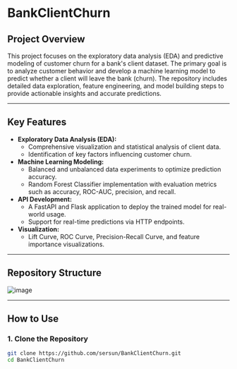 # BankClientChurn

## Project Overview
This project focuses on the exploratory data analysis (EDA) and predictive modeling of customer churn for a bank's client dataset. The primary goal is to analyze customer behavior and develop a machine learning model to predict whether a client will leave the bank (churn). The repository includes detailed data exploration, feature engineering, and model building steps to provide actionable insights and accurate predictions.

---

## Key Features
- **Exploratory Data Analysis (EDA):**
  - Comprehensive visualization and statistical analysis of client data.
  - Identification of key factors influencing customer churn.
- **Machine Learning Modeling:**
  - Balanced and unbalanced data experiments to optimize prediction accuracy.
  - Random Forest Classifier implementation with evaluation metrics such as accuracy, ROC-AUC, precision, and recall.
- **API Development:**
  - A FastAPI and Flask application to deploy the trained model for real-world usage.
  - Support for real-time predictions via HTTP endpoints.
- **Visualization:**
  - Lift Curve, ROC Curve, Precision-Recall Curve, and feature importance visualizations.

---

## Repository Structure
![image](https://github.com/user-attachments/assets/5dde46af-1d30-4f95-9143-c92b6ee494fb)


---

## How to Use
### 1. Clone the Repository
```bash
git clone https://github.com/sersun/BankClientChurn.git
cd BankClientChurn

